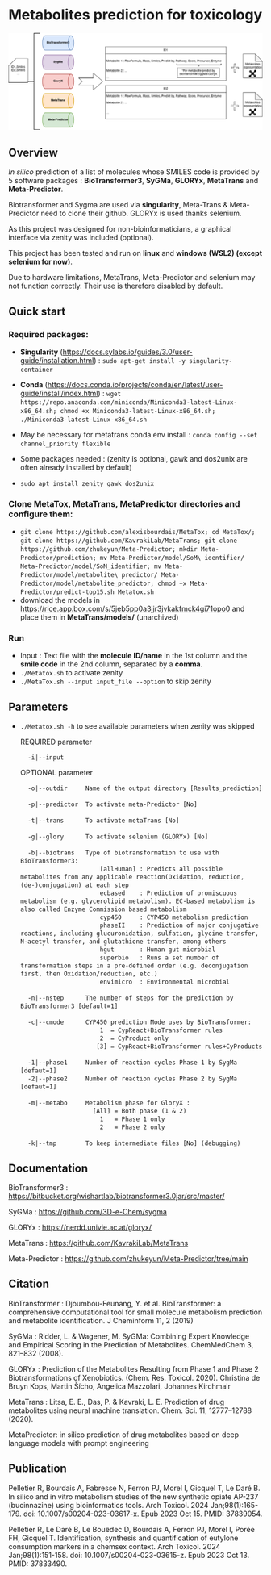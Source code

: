 # Metabolites prediction for toxicology

![screenshot](Images/MetaTox.png)

## Overview

*In silico* prediction of a list of molecules whose SMILES code is provided by 5 software packages : **BioTransformer3**, **SyGMa**, **GLORYx**, **MetaTrans** and **Meta-Predictor**.

Biotransformer and Sygma are used via **singularity**, Meta-Trans & Meta-Predictor need to clone their github. GLORYx is used thanks selenium.

As this project was designed for non-bioinformaticians, a graphical interface via zenity was included (optional).

This project has been tested and run on **linux** and **windows (WSL2) (except selenium for now)**.

Due to hardware limitations, MetaTrans, Meta-Predictor and selenium may not function correctly. Their use is therefore disabled by default.

## Quick start

### Required packages:

- **Singularity** (https://docs.sylabs.io/guides/3.0/user-guide/installation.html) :
  `sudo apt-get install -y singularity-container`
  
- **Conda** (https://docs.conda.io/projects/conda/en/latest/user-guide/install/index.html) :
  `wget https://repo.anaconda.com/miniconda/Miniconda3-latest-Linux-x86_64.sh; chmod +x Miniconda3-latest-Linux-x86_64.sh; ./Miniconda3-latest-Linux-x86_64.sh`
- May be necessary for metatrans conda env install : `conda config --set channel_priority flexible`
- Some packages needed : (zenity is optional, gawk and dos2unix are often already installed by default)
- `sudo apt install zenity gawk dos2unix`

### Clone MetaTox, MetaTrans, MetaPredictor directories and configure them: 

- `git clone https://github.com/alexisbourdais/MetaTox; cd MetaTox/; git clone https://github.com/KavrakiLab/MetaTrans; git clone https://github.com/zhukeyun/Meta-Predictor; mkdir Meta-Predictor/prediction; mv Meta-Predictor/model/SoM\ identifier/ Meta-Predictor/model/SoM_identifier; mv Meta-Predictor/model/metabolite\ predictor/ Meta-Predictor/model/metabolite_predictor; chmod +x Meta-Predictor/predict-top15.sh Metatox.sh`
- download the models in https://rice.app.box.com/s/5jeb5pp0a3jjr3jvkakfmck4gi71opo0 and place them in **MetaTrans/models/** (unarchived)

### Run
- Input : Text file with the **molecule ID/name** in the 1st column and the **smile code** in the 2nd column, separated by a **comma**.
- `./Metatox.sh` to activate zenity
- `./MetaTox.sh --input input_file --option` to skip zenity

## Parameters

- `./Metatox.sh -h` to see available parameters when zenity was skipped

    REQUIRED parameter

        -i|--input   

    OPTIONAL parameter

        -o|--outdir     Name of the output directory [Results_prediction]

        -p|--predictor  To activate meta-Predictor [No]

        -t|--trans      To activate metaTrans [No]

        -g|--glory      To activate selenium (GLORYx) [No]

        -b|--biotrans   Type of biotransformation to use with BioTransformer3:
                            [allHuman] : Predicts all possible metabolites from any applicable reaction(Oxidation, reduction, (de-)conjugation) at each step 
                            ecbased    : Prediction of promiscuous metabolism (e.g. glycerolipid metabolism). EC-based metabolism is also called Enzyme Commission based metabolism
                            cyp450     : CYP450 metabolism prediction 
                            phaseII    : Prediction of major conjugative reactions, including glucuronidation, sulfation, glycine transfer, N-acetyl transfer, and glutathione transfer, among others 
                            hgut       : Human gut microbial
                            superbio   : Runs a set number of transformation steps in a pre-defined order (e.g. deconjugation first, then Oxidation/reduction, etc.)
                            envimicro  : Environmental microbial

        -n|--nstep      The number of steps for the prediction by BioTransformer3 [default=1]

        -c|--cmode      CYP450 prediction Mode uses by BioTransformer: 
                            1  = CypReact+BioTransformer rules
                            2  = CyProduct only
                           [3] = CypReact+BioTransformer rules+CyProducts
                    
        -1|--phase1     Number of reaction cycles Phase 1 by SygMa [defaut=1]
        -2|--phase2     Number of reaction cycles Phase 2 by SygMa [defaut=1]

        -m|--metabo     Metabolism phase for GloryX : 
                          [All] = Both phase (1 & 2)
                            1   = Phase 1 only
                            2   = Phase 2 only

        -k|--tmp        To keep intermediate files [No] (debugging)

## Documentation

BioTransformer3 : https://bitbucket.org/wishartlab/biotransformer3.0jar/src/master/

SyGMa : https://github.com/3D-e-Chem/sygma

GLORYx : https://nerdd.univie.ac.at/gloryx/

MetaTrans : https://github.com/KavrakiLab/MetaTrans

Meta-Predictor : https://github.com/zhukeyun/Meta-Predictor/tree/main

## Citation

BioTransformer : Djoumbou-Feunang, Y. et al. BioTransformer: a comprehensive computational tool for small molecule metabolism prediction and metabolite identification. J Cheminform 11, 2 (2019)

SyGMa : Ridder, L. & Wagener, M. SyGMa: Combining Expert Knowledge and Empirical Scoring in the Prediction of Metabolites. ChemMedChem 3, 821–832 (2008).

GLORYx : Prediction of the Metabolites Resulting from Phase 1 and Phase 2 Biotransformations of Xenobiotics. (Chem. Res. Toxicol. 2020). Christina de Bruyn Kops, Martin Šícho, Angelica Mazzolari, Johannes Kirchmair

MetaTrans : Litsa, E. E., Das, P. & Kavraki, L. E. Prediction of drug metabolites using neural machine translation. Chem. Sci. 11, 12777–12788 (2020).

MetaPredictor: in silico prediction of drug metabolites based on deep language models with prompt engineering

## Publication

Pelletier R, Bourdais A, Fabresse N, Ferron PJ, Morel I, Gicquel T, Le Daré B. In silico and in vitro metabolism studies of the new synthetic opiate AP-237 (bucinnazine) using bioinformatics tools. Arch Toxicol. 2024 Jan;98(1):165-179. doi: 10.1007/s00204-023-03617-x. Epub 2023 Oct 15. PMID: 37839054.

Pelletier R, Le Daré B, Le Bouëdec D, Bourdais A, Ferron PJ, Morel I, Porée FH, Gicquel T. Identification, synthesis and quantification of eutylone consumption markers in a chemsex context. Arch Toxicol. 2024 Jan;98(1):151-158. doi: 10.1007/s00204-023-03615-z. Epub 2023 Oct 13. PMID: 37833490.
